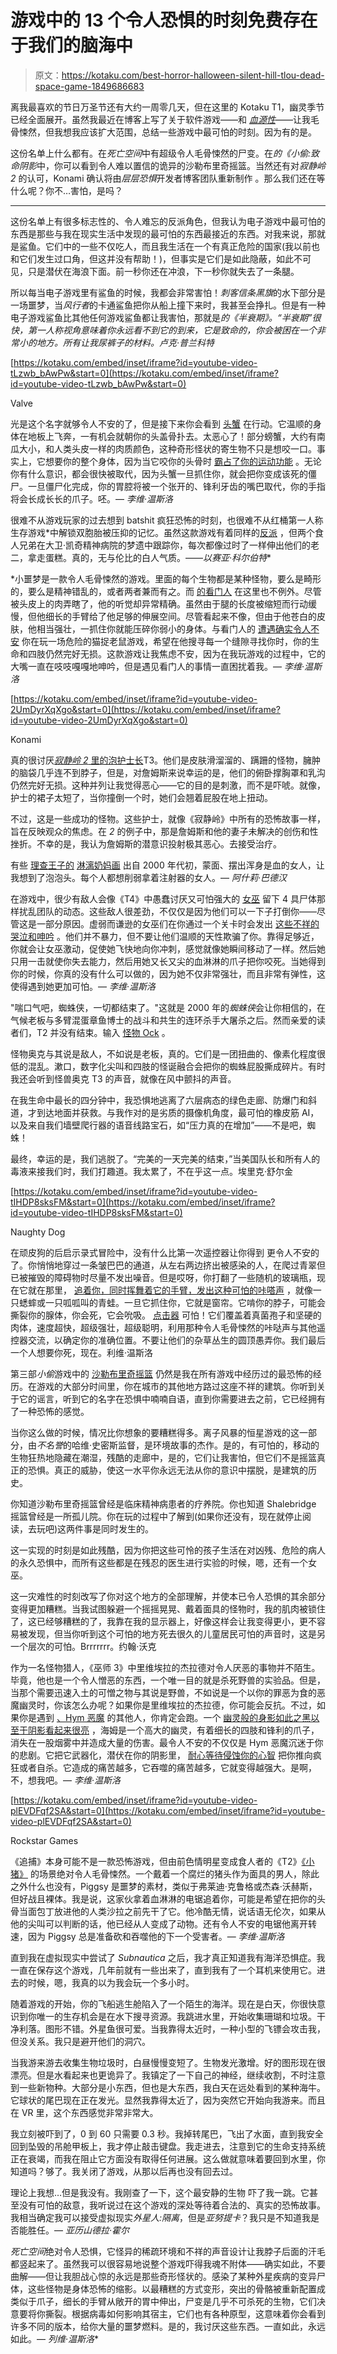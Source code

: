 # 游戏中的 13 个令人恐惧的时刻免费存在于我们的脑海中

> 原文：<https://kotaku.com/best-horror-halloween-silent-hill-tlou-dead-space-game-1849686683>

离我最喜欢的节日万圣节还有大约一周零几天，但在这里的 Kotaku T1，幽灵季节已经全面展开。虽然我最近在博客上写了关于软件游戏——和 [*血源性*](https://kotaku.com/bloodborne-fromsoftware-horror-amygdala-lore-remake-ps4-1849630972)——让我毛骨悚然，但我想我应该扩大范围，总结一些游戏中最可怕的时刻。因为有的是。 

这份名单上什么都有。在*死亡空间*中有超级令人毛骨悚然的尸变。在*的《小偷:致命阴影*中，你可以看到令人难以置信的诡异的沙勒布里奇摇篮。当然还有对*寂静岭 2* 的认可，Konami 确认将由*层层恐惧*开发者博客团队重新制作 。那么我们还在等什么呢？你不…害怕，是吗？

* * *

这份名单上有很多标志性的、令人难忘的反派角色，但我认为电子游戏中最可怕的东西是那些与我在现实生活中发现的最可怕的东西最接近的东西。对我来说，那就是鲨鱼。它们中的一些不仅吃人，而且我生活在一个有真正危险的国家(我以前也和它们发生过口角，但这并没有帮助！)，但事实是它们是如此隐蔽，如此不可见，只是潜伏在海浪下面。前一秒你还在冲浪，下一秒你就失去了一条腿。

所以每当电子游戏里有鲨鱼的时候，我都会非常害怕！*刺客信条黑旗*的水下部分是一场噩梦，当*风行者*的卡通鲨鱼把你从船上撞下来时，我甚至会挣扎。但是有一种电子游戏鲨鱼比其他任何游戏鲨鱼都让我害怕，那就是*的《半衰期》。“半衰期”很快，第一人称视角意味着你永远看不到它的到来，它是致命的，你会被困在一个非常小的地方。所有让我尿裤子的材料。卢克·普兰科特*

 [https://kotaku.com/embed/inset/iframe?id=youtube-video-tLzwb_bAwPw&start=0](https://kotaku.com/embed/inset/iframe?id=youtube-video-tLzwb_bAwPw&start=0)

<figcaption class="sc-1ptbguh-0 hxeMec caption">Valve</figcaption> 

光是这个名字就够令人不安的了，但是接下来你会看到 [头蟹](https://half-life.fandom.com/wiki/Headcrab) 在行动。它温顺的身体在地板上飞奔，一有机会就朝你的头盖骨扑去。太恶心了！部分螃蟹，大约有南瓜大小，和人类头皮一样的肉质颜色，这种奇形怪状的寄生物不只是想咬一口。事实上，它想要你的整个身体，因为当它咬你的头骨时 [霸占了你的运动功能](https://www.youtube.com/watch?v=wBenayYCvcY) 。无论你有什么意识，都会很快被取代，因为头蟹一旦抓住你，就会把你变成该死的僵尸。一旦僵尸化完成，你的胃腔将被一个张开的、锋利牙齿的嘴巴取代，你的手指将会长成长长的爪子。呸。— *李维·温斯洛*

很难不从游戏玩家的过去想到 batshit 疯狂恐怖的时刻，也很难不从红桶第一人称生存游戏*中解锁双胞胎被压抑的记忆。虽然这款游戏有着同样的[反派](https://outlast.fandom.com/wiki/Richard_Trager) ，但两个食人兄弟在大卫·凯奇精神病院的梦遗中跟踪你，每次都像过时了一样伸出他们的老二，拿走蛋糕。真的，无与伦比的白人气质。——*以赛亚·科尔伯特** 

 *小噩梦是一款令人毛骨悚然的游戏。里面的每个生物都是某种怪物，要么是畸形的，要么是精神错乱的，或者两者兼而有之。而 [的看门人](https://littlenightmares.fandom.com/wiki/The_Janitor) 在这里也不例外。尽管被头皮上的肉弄瞎了，他的听觉却异常精确。虽然由于腿的长度被缩短而行动缓慢，但他细长的手臂给了他足够的伸展空间。尽管看起来不像，但由于他苍白的皮肤，他相当强壮，一抓住你就能压碎你弱小的身体。与看门人的 [遭遇确实令人不安](https://www.youtube.com/watch?v=SDegyQeO0RU) 你在玩一场危险的猫捉老鼠游戏，希望在他搜寻每一个缝隙寻找你时，你的生命和四肢仍然完好无损。这款游戏让我焦虑不安，因为在我玩游戏的过程中，它的大嘴一直在吱吱嘎嘎地呻吟，但是遇见看门人的事情一直困扰着我。— *李维·温斯洛*

 [https://kotaku.com/embed/inset/iframe?id=youtube-video-2UmDyrXqXgo&start=0](https://kotaku.com/embed/inset/iframe?id=youtube-video-2UmDyrXqXgo&start=0)

<figcaption class="sc-1ptbguh-0 hxeMec caption">Konami</figcaption> 

真的很讨厌[*寂静岭 2* 里的泡护士长](https://silenthill.fandom.com/wiki/Bubble_Head_Nurse)T3。他们是皮肤滑溜溜的、蹒跚的怪物，臃肿的脑袋几乎连不到脖子，但是，对詹姆斯来说幸运的是，他们的俯卧撑胸罩和乳沟仍然完好无损。这种并列让我觉得恶心——它的目的是刺激，而不是吓唬。就像，护士的裙子太短了，当你撞倒一个时，她们会翘着屁股在地上扭动。

不过，这是一些成功的怪物。这些护士，就像《寂静岭》中所有的恐怖故事一样，旨在反映观众的焦虑。在 *2* 的例子中，那是詹姆斯和他的妻子未解决的创伤和性挫折。不幸的是，我认为詹姆斯的潜意识投射极其恶心。去接受治疗。

有些 [理查王子的](https://www.phillips.com/detail/richard-prince/NY010111/14) [淋漓奶妈画](https://www.sothebys.com/en/buy/auction/2021/contemporary-curated-asia-jay-chou-x-sothebys-evening-sale/richard-prince-li-cha-depu-lin-si-runaway-nurse) 出自 2000 年代初，蒙面、摆出浑身是血的女人，让我想到了泡泡头。每个人都想削弱拿着注射器的女人。— *阿什莉·巴德汉*

在游戏中，很少有敌人会像《T4》中愚蠢讨厌又可怕强大的 [女巫](https://left4dead.fandom.com/wiki/The_Witch#Left_4_Dead_2_Achievements) 留下 4 具尸体那样扰乱团队的动态。这些敌人很差劲，不仅仅是因为他们可以一下子打倒你——尽管这是一部分原因。虚弱而谦逊的女巫们在你通过一个关卡时会发出 [这些不祥的哭泣和呻吟](https://www.youtube.com/watch?v=JA0TMlNi4BM) 。他们并不暴力，但不要让他们温顺的天性欺骗了你。靠得足够近，你就会让女巫激动，促使她飞快地向你冲刺，感觉就像她瞬间移动了一样。然后她只用一击就使你失去能力，然后用她又长又尖的血淋淋的爪子把你咬死。当她得到你的时候，你真的没有什么可以做的，因为她不仅非常强壮，而且非常有弹性，这使得遇到她更加可怕。— *李维·温斯洛*

"喘口气吧，蜘蛛侠，一切都结束了。"这就是 2000 年的*蜘蛛侠*会让你相信的，在气候老板与多臂混蛋章鱼博士的战斗和共生的连环杀手大屠杀之后。然而亲爱的读者们，T2 并没有结束。输入 [怪物 Ock](https://villains.fandom.com/wiki/Monster_Ock) 。

怪物奥克与其说是敌人，不如说是老板，真的。它们是一团扭曲的、像素化程度很低的混乱。漱口，数字化尖叫和四肢的怪诞融合会把你的蜘蛛屁股撕成碎片。有时我还会听到怪兽奥克 T3 的声音，就像在风中颤抖的声音。

在我生命中最长的四分钟中，我恐惧地逃离了六层病态的绿色走廊、防爆门和斜道，才到达地面并获救。与我作对的是劣质的摄像机角度，最可怕的橡皮筋 AI，以及来自我们墙壁爬行器的语音线路宝石，如“压力真的在增加”——不是吧，蜘蛛！

最终，幸运的是，我们逃脱了。“完美的一天完美的结束，”当美国队长和所有人的毒液来接我们时，我们打趣道。我太累了，不在乎这一点。埃里克·舒尔金

 [https://kotaku.com/embed/inset/iframe?id=youtube-video-tIHDP8sksFM&start=0](https://kotaku.com/embed/inset/iframe?id=youtube-video-tIHDP8sksFM&start=0)

<figcaption class="sc-1ptbguh-0 hxeMec caption">Naughty Dog</figcaption> 

在顽皮狗的后启示录式冒险中，没有什么比第一次遥控器让你得到 更令人不安的了。你悄悄地穿过一条皱巴巴的通道，从左右两边挤出被感染的人，在爬过青翠但已被摧毁的障碍物时尽量不发出噪音。但是哎呀，你打翻了一些随机的玻璃瓶，现在它就在那里， [追着你，同时挥舞着它的手臂，发出这种可怕的咔嗒声](https://www.youtube.com/watch?v=tIHDP8sksFM) ，就像一只蟋蟀或一只呱呱叫的青蛙。一旦它抓住你，它就是窗帘。它啃你的脖子，可能会撕裂你的腺体，你会死，它会吮吸。 [点击器](https://thelastofus.fandom.com/wiki/Clicker) 可怕！它们覆盖着真菌孢子和坚硬的肉体，速度超快，超级强壮，超级聪明，利用那种令人毛骨悚然的咔哒声与其他遥控器交流，以确定你的准确位置。不要让他们的杂草丛生的圆顶愚弄你。我们最后一个人想要你死，现在。利维·温斯洛

第三部*小偷*游戏中的 [沙勒布里奇摇篮](https://thief.fandom.com/wiki/Shalebridge_Cradle) 仍然是我在所有游戏中经历过的最恐怖的经历。在游戏的大部分时间里，你在城市的其他地方路过这座不祥的建筑。你听到关于它的谣言，听到它的名字在恐惧中喃喃自语，直到你需要进去之前，它已经拥有了一种恐怖的感觉。

当你这么做的时候，情况比你想象的要糟糕得多。离子风暴的恒星游戏的这一部分，由*不名誉*的哈维·史密斯监督，是环境故事的杰作。是的，有可怕的，移动的生物狂热地隐藏在潮湿，残酷的走廊中，是的，它们让我害怕，但它们不是摇篮真正的恐惧。真正的威胁，使这一水平你永远无法从你的意识中摆脱，是建筑的历史。

你知道沙勒布里奇摇篮曾经是临床精神病患者的疗养院。你也知道 Shalebridge 摇篮曾经是一所孤儿院。你在玩的过程中了解到(如果你还没有，现在就停止阅读，去玩吧)这两件事是同时发生的。

这一实现的时刻是如此残酷，因为你把这些可怜的孩子生活在对凶残、危险的病人的永久恐惧中，而所有这些都是在残忍的医生进行实验的时候，嗯，还有一个女巫。

这一灾难性的时刻改写了你对这个地方的全部理解，并使本已令人恐惧的其余部分变得更加糟糕。当我试图躲避一个摇摇晃晃、戴着面具的怪物时，我的肌肉被锁住了，这已经够糟糕的了，我靠在我的显示器上，好像这样会让我变得更小，更不容易被发现，但当你听到这个可怕的地方死去很久的儿童居民可怕的声音时，这是另一个层次的可怕。Brrrrrrr。约翰·沃克

作为一名怪物猎人，《巫师 3》中里维埃拉的杰拉德对令人厌恶的事物并不陌生。毕竟，他也是一个令人憎恶的东西，一个唯一目的就是杀死野兽的实验品。但是，当那个需要迅速入土的可憎之物与其说是野兽，不如说是一个以你的罪恶为食的恶魔幽灵时，你该怎么办呢？如果你是里维埃拉的杰拉德，你可能会反抗。不过，如果你是遇到 [、Hym 恶魔](https://witcher.fandom.com/wiki/Hym) 的其他人，你肯定会跑。一个 [幽灵般的身影如此之黑以至于阴影看起来很亮](https://www.youtube.com/watch?v=Y0DpbABjaEw) ，海姆是一个高大的幽灵，有着细长的四肢和锋利的爪子，消失在一股烟雾中并造成大量的伤害。最令人不安的不仅仅是 Hym 恶魔沉迷于你的悲剧。它把它武器化，潜伏在你的阴影里， [耐心等待侵蚀你的心智](https://www.youtube.com/watch?v=OEJrQyvSTmM) 把你推向疯狂或者自杀。它造成的痛苦越多，它吞噬的痛苦越多，它就变得越强大。是啊，不，想我吧。— *李维·温斯洛*

 [https://kotaku.com/embed/inset/iframe?id=youtube-video-plEVDFqf2SA&start=0](https://kotaku.com/embed/inset/iframe?id=youtube-video-plEVDFqf2SA&start=0)

<figcaption class="sc-1ptbguh-0 hxeMec caption">Rockstar Games</figcaption> 

《追捕》本身可能不是一款恐怖游戏，但由前色情明星变成食人者的《T2》[《小猪》](https://manhunt.fandom.com/wiki/Piggsy) 的场景绝对令人毛骨悚然。一个戴着一个腐烂的猪头作为面具的男人，除此之外什么也没有，Piggsy 是噩梦的素材，类似于弗莱迪·克鲁格或杰森·沃赫斯，但好战且裸体。我是说，这家伙拿着血淋淋的电锯追着你，可能是希望在把你的头骨当面包丁放进他的人类沙拉之前先干了它。他冷酷无情，说话语无伦次，如果从他的尖叫可以判断的话，他已经从人变成了动物。还有令人不安的电锯他离开转速，因为 Piggsy 总是准备砍和吞噬他的下一个受害者。— *李维·温斯洛*

直到我在虚拟现实中尝试了 *Subnautica* 之后，我才真正知道我有海洋恐惧症。我一直在保存这个游戏，几年前就有一些出来了，直到我有了一个耳机来使用它。进去的时候，嗯，我真的以为我会玩一个多小时。

随着游戏的开始，你的飞船逃生舱陷入了一个陌生的海洋。现在是白天，你很快意识到你唯一的生存机会是在水下搜寻资源。我跳进水里，开始收集珊瑚和垃圾。干净利落。图形不错。外星鱼很可爱。当我靠得太近时，一种小型的飞镖会攻击我，但没关系。我只是避开他们的洞穴。

当我游来游去收集生物垃圾时，白昼慢慢变短了。生物发光激增。好的图形现在很漂亮。但是水看起来也更诡异了。我镇定了一下自己的神经，继续收割，不时注意到一些新物种。大部分是小东西，但也是大东西，我白天在远处看到的某种海牛。它球状的尾巴现在正在发光。显然我靠得太近了，因为突然它开始向我游来。而且在 VR 里，这个东西感觉非常非常大。

我立刻被吓到了，0 到 60 只需要 0.3 秒。我掉转尾巴，飞出了水面，直到我安全回到坠毁的吊舱甲板上，我才停止敲击键盘。我走进去，注意到它的生命支持系统正在衰竭，而我在阻止它方面没有取得任何进展。这么做就意味着要回到水里，你知道吗？够了。我关闭了游戏，从那以后再也没有回去过。

理论上我想…但是我没有。我刚查了一下，这个最安静的生物 吓了我一跳。它甚至没有可怕的敌意，我听说过在这个游戏的深处等待着合法的、真实的恐怖故事。我相当确定我可以接受虚拟现实*外星人:隔离*，但是*亚努提卡*？我只是不知道我是否能胜任。— *亚历山德拉·霍尔*

*死亡空间*绝对令人恐惧，它怪异的稀疏环境和不祥的声音设计让我脖子后面的汗毛都竖起来了。虽然我可以很容易地说整个游戏吓得我魂不附体——确实如此，不要曲解——但让我胆战心惊的永远是那些奇形怪状的。感染了某种外星疾病的变异尸体，这些怪物是身体恐怖的缩影。以最糟糕的方式变形，突出的骨骼被重新配置成类似于爪子，细长的手臂从敞开的胃中伸出，尸变是几乎不可杀死的生物，它们决意要将你撕裂。根据病毒如何影响其宿主，它们也有各种原型，这意味着你会看到许多不同的版本，给你大量的噩梦燃料。是的，我讨厌这些东西。一直如此，永远如此。— *列维·温斯洛**